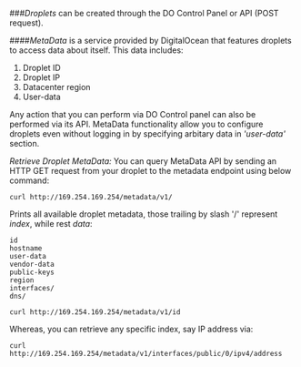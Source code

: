 ###*Droplets* can be created through the DO Control Panel or API (POST request).

####*MetaData* is a service provided by DigitalOcean that features droplets to access data about itself. This data includes:

1. Droplet ID
2. Droplet IP
3. Datacenter region
4. User-data

Any action that you can perform via DO Control panel can also be performed via its API. MetaData functionality allow you to configure droplets even without logging in by specifying arbitary data in *'user-data'* section. 

*Retrieve Droplet MetaData:* You can query MetaData API by sending an HTTP GET request from your droplet to the metadata endpoint using below command:

`curl http://169.254.169.254/metadata/v1/`

Prints all available droplet metadata, those trailing by slash '/' represent *index*, while rest *data*:

```
id
hostname
user-data
vendor-data
public-keys
region
interfaces/
dns/
```

`curl http://169.254.169.254/metadata/v1/id`

Whereas, you can retrieve any specific index, say IP address via:

`curl http://169.254.169.254/metadata/v1/interfaces/public/0/ipv4/address`
